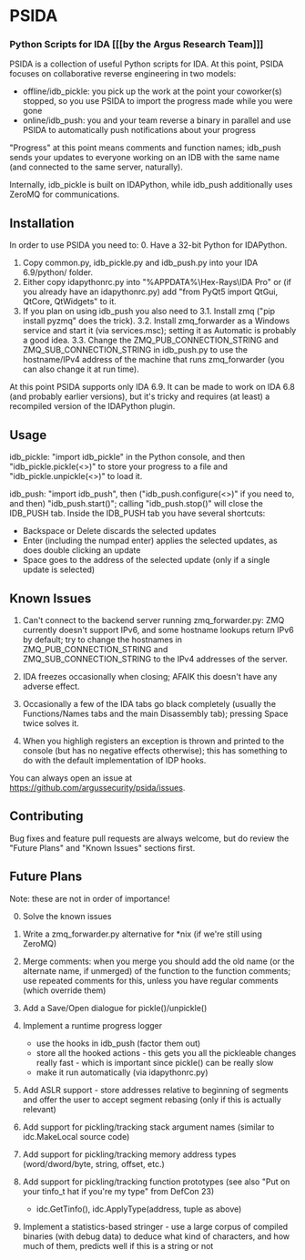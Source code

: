 PSIDA
=========
### Python Scripts for IDA [[[by the Argus Research Team]]]

PSIDA is a collection of useful Python scripts for IDA.
At this point, PSIDA focuses on collaborative reverse engineering in two models:
 - offline/idb_pickle: you pick up the work at the point your coworker(s) stopped, so you use PSIDA to import the progress made while you were gone
 - online/idb_push: you and your team reverse a binary in parallel and use PSIDA to automatically push notifications about your progress

"Progress" at this point means comments and function names; idb_push sends your updates to everyone working on an IDB with the same name (and connected to the same server, naturally).
 
Internally, idb_pickle is built on IDAPython, while idb_push additionally uses ZeroMQ for communications.


Installation
------------
In order to use PSIDA you need to:
0. Have a 32-bit Python for IDAPython.
1. Copy common.py, idb_pickle.py and idb_push.py into your IDA 6.9/python/ folder.
2. Either copy idapythonrc.py into "%APPDATA%\Hex-Rays\IDA Pro" or (if you already have an idapythonrc.py) add "from PyQt5 import QtGui, QtCore, QtWidgets" to it.
3. If you plan on using idb_push you also need to
	3.1. Install zmq ("pip install pyzmq" does the trick).
	3.2. Install zmq_forwarder as a Windows service and start it (via services.msc); setting it as Automatic is probably a good idea.
	3.3. Change the ZMQ_PUB_CONNECTION_STRING and ZMQ_SUB_CONNECTION_STRING in idb_push.py to use the hostname/IPv4 address of the machine that runs zmq_forwarder (you can also change it at run time).


At this point PSIDA supports only IDA 6.9. It can be made to work on IDA 6.8 (and probably earlier versions), but it's tricky and requires (at least) a recompiled version of the IDAPython plugin.



Usage
------------
idb_pickle: "import idb_pickle" in the Python console, and then "idb_pickle.pickle(<>)" to store your progress to a file and "idb_pickle.unpickle(<>)" to load it.

idb_push: "import idb_push", then ("idb_push.configure(<>)" if you need to, and then) "idb_push.start()"; calling "idb_push.stop()" will close the IDB_PUSH tab.
Inside the IDB_PUSH tab you have several shortcuts:
 - Backspace or Delete discards the selected updates
 - Enter (including the numpad enter) applies the selected updates, as does double clicking an update
 - Space goes to the address of the selected update (only if a single update is selected)



Known Issues
------------
1. Can't connect to the backend server running zmq_forwarder.py: ZMQ currently doesn't support IPv6, and some hostname lookups return IPv6 by default; try to change the hostnames in ZMQ_PUB_CONNECTION_STRING and ZMQ_SUB_CONNECTION_STRING to the IPv4 addresses of the server.

2. IDA freezes occasionally when closing; AFAIK this doesn't have any adverse effect.

3. Occasionally a few of the IDA tabs go black completely (usually the Functions/Names tabs and the main Disassembly tab); pressing Space twice solves it.

4. When you highligh registers an exception is thrown and printed to the console (but has no negative effects otherwise); this has something to do with the default implementation of IDP hooks.


You can always open an issue at https://github.com/argussecurity/psida/issues.


Contributing
------------
Bug fixes and feature pull requests are always welcome, but do review the "Future Plans" and "Known Issues" sections first.



Future Plans
------------
Note: these are not in order of importance!


0. Solve the known issues

1. Write a zmq_forwarder.py alternative for *nix (if we're still using ZeroMQ)
 
2. Merge comments: when you merge you should add the old name (or the alternate name, if unmerged) of the function to the function comments; use repeated comments for this, unless you have regular comments (which override them)

3. Add a Save/Open dialogue for pickle()/unpickle()

4. Implement a runtime progress logger
	- use the hooks in idb_push (factor them out)
	- store all the hooked actions - this gets you all the pickleable changes really fast - which is important since pickle() can be really slow
	- make it run automatically (via idapythonrc.py)
 
5. Add ASLR support - store addresses relative to beginning of segments and offer the user to accept segment rebasing (only if this is actually relevant)

6. Add support for pickling/tracking stack argument names (similar to idc.MakeLocal source code)

7. Add support for pickling/tracking memory address types (word/dword/byte, string, offset, etc.)

8. Add support for pickling/tracking function prototypes (see also "Put on your tinfo_t hat if you're my type" from DefCon 23)
	- idc.GetTinfo(), idc.ApplyType(address, tuple as above)
 
9. Implement a statistics-based stringer - use a large corpus of compiled binaries (with debug data) to deduce what kind of characters, and how much of them, predicts well if this is a string or not

